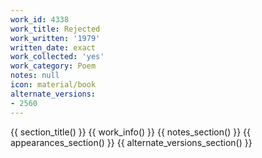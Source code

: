 ```yaml
---
work_id: 4338
work_title: Rejected
work_written: '1979'
written_date: exact
work_collected: 'yes'
work_category: Poem
notes: null
icon: material/book
alternate_versions:
- 2560
---
```


{{ section_title() }}
{{ work_info() }}
{{ notes_section() }}
{{ appearances_section() }}
{{ alternate_versions_section() }}